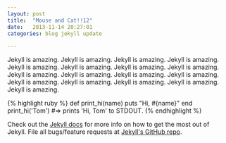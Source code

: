 ```yaml
---
layout: post
title:  "Mouse and Cat!!12"
date:   2013-11-14 20:27:01
categories: blog jekyll update

---
```


Jekyll is amazing. Jekyll is amazing. Jekyll is amazing. Jekyll is amazing. Jekyll is amazing. Jekyll is amazing. 
Jekyll is amazing. Jekyll is amazing. Jekyll is amazing. Jekyll is amazing. Jekyll is amazing. Jekyll is amazing. Jekyll is amazing. 
Jekyll is amazing. Jekyll is amazing. Jekyll is amazing. Jekyll is amazing. 

{% highlight ruby %}
def print_hi(name)
  puts "Hi, #{name}"
end
print_hi('Tom')
#=> prints 'Hi, Tom' to STDOUT.
{% endhighlight %}

Check out the [Jekyll docs][jekyll] for more info on how to get the most out of Jekyll. File all bugs/feature requests at [Jekyll's GitHub repo][jekyll-gh].

[jekyll-gh]: https://github.com/mojombo/jekyll
[jekyll]:    http://jekyllrb.com
